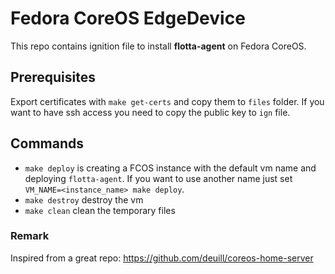 # Fedora CoreOS EdgeDevice 

This repo contains ignition file to install **flotta-agent** on Fedora CoreOS.

## Prerequisites

Export certificates with `make get-certs` and copy them to `files` folder.
If you want to have ssh access you need to copy the public key to `ign` file.

## Commands

- `make deploy` is creating a FCOS instance with the default vm name and deploying `flotta-agent`. If you want to use another name just set `VM_NAME=<instance_name> make deploy`.
- `make destroy` destroy the vm
- `make clean` clean the temporary files

### Remark

Inspired from a great repo: https://github.com/deuill/coreos-home-server
